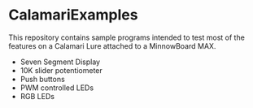 # CalamariExamples
This repository contains sample programs intended to test most of the features
on a Calamari Lure attached to a MinnowBoard MAX. 

- Seven Segment Display
- 10K slider potentiometer
- Push buttons
- PWM controlled LEDs
- RGB LEDs

